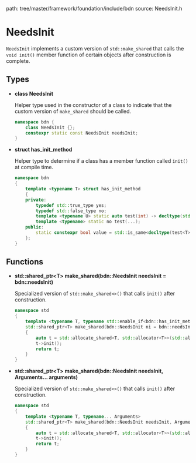 path: tree/master/framework/foundation/include/bdn
source: NeedsInit.h

# NeedsInit

`NeedsInit` implements a custom version of `std::make_shared` that calls the `void init()` member function of certain objects after construction is complete.

## Types

* **class NeedsInit**

	Helper type used in the constructor of a class to indicate that the custom version of `make_shared` should be called.

	```c++
	namespace bdn {
		class NeedsInit {};
	    constexpr static const NeedsInit needsInit;
	}
	```

* **struct has_init_method** 

	Helper type to determine if a class has a member function called `init()` at compile time.

	```c++
	namespace bdn
	{
		template <typename T> struct has_init_method
		{
		private:
			typedef std::true_type yes;
			typedef std::false_type no;
			template <typename U> static auto test(int) -> decltype(std::declval<U>().init(), yes());
			template <typename> static no test(...);
		public:
			static constexpr bool value = std::is_same<decltype(test<T>(0)), yes>::value;
		};
	}
	```


## Functions

* **std::shared_ptr<T\> make_shared(bdn::NeedsInit needsInit = bdn::needsInit)**

	Specialized version of `std::make_shared<>()` that calls `init()` after construction.

	```c++
	namespace std
	{
		template <typename T, typename std::enable_if<bdn::has_init_method<T>::value, int>::type = 0>
		std::shared_ptr<T> make_shared(bdn::NeedsInit ni = bdn::needsInit)
		{
			auto t = std::allocate_shared<T, std::allocator<T>>(std::allocator<T>(), ni);
			t->init();
			return t;
		}
	}
	```

* **std::shared_ptr<T\> make_shared(bdn::NeedsInit needsInit, Arguments... arguments)**

	Specialized version of `std::make_shared<>()` that calls `init()` after construction.

	```c++
	namespace std
	{
		template <typename T, typename... Arguments>
		std::shared_ptr<T> make_shared(bdn::NeedsInit needsInit, Arguments... arguments)
		{
			auto t = std::allocate_shared<T, std::allocator<T>>(std::allocator<T>(), needsInit, arguments...);
			t->init();
			return t;
		}
	}
	```

